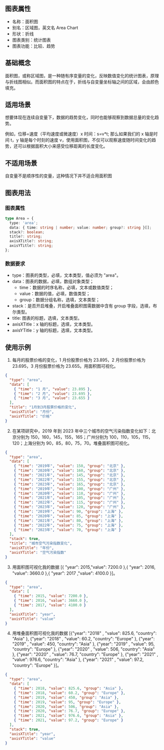## 图表属性

- 名称：面积图
- 别名：区域图，英文名 Area Chart
- 形状：折线
- 图表类别：统计图表
- 图表功能：比较、趋势

## 基础概念

面积图，或称区域图，是一种随有序变量的变化，反映数值变化的统计图表，原理与折线图相似。而面积图的特点在于，折线与自变量坐标轴之间的区域，会由颜色填充。

## 适用场景

想要体现在连续自变量下，数据的趋势变化，同时也能够观察到数据总量的变化趋势。

例如，位移=速度（平均速度或微速度）x 时间：s=v\*t; 那么如果我们的 x 轴是时间 t，y 轴是每个时刻的速度 v，使用面积图，不仅可以观察速度随时间变化的趋势，还可以根据面积大小来感受位移距离的长度变化。

## 不适用场景

自变量不是顺序性的变量，这种情况下并不适合用面积图

## 图表用法

### 图表属性

```typescript
type Area = {
  type: 'area';
  data: { time: string | number; value: number; group?: string }[];
  stack?: boolean;
  title?: string;
  axisXTitle?: string;
  axisYTitle?: string;
};
```

### 数据要求

- type：图表的类型，必填，文本类型，值必须为 "area"。
- data：图表的数据，必填，数组对象类型；
  - time：数据的时序名称，必填，文本或数值类型；
  - value：数据的值，必填，数值类型；
  - group：数据分组名称，选填，文本类型；
- stack：是否开启堆叠，开启堆叠面积图需数据中含有 group 字段，选填，布尔类型。
- title: 图表的标题，选填，文本类型。
- axisXTitle：x 轴的标题，选填，文本类型。
- axisYTitle：y 轴的标题，选填，文本类型。

## 使用示例

1. 每月的股票价格的变化，1 月份股票价格为 23.895，2 月份股票价格为 23.695，3 月份股票价格为 23.655。用面积图可视化。

```json
{
  "type": "area",
  "data": [
    { "time": "1 月", "value": 23.895 },
    { "time": "2 月", "value": 23.695 },
    { "time": "3 月", "value": 23.655 }
  ],
  "title": "1月到3月股票价格的变化",
  "axisXTitle": "月份",
  "axisYTitle": "价格"
}
```

2. 在某项研究中，2019 年到 2023 年中三个城市的空气污染指数变化如下：北京分别为 150，160，145，155，165；广州分别为 100，110，105，115，120；上海分别为 90，85，80，75，70。堆叠面积图可视化。

```json
{
  "type": "area",
  "data": [
    { "time": "2019年", "value": 150, "group": "北京" },
    { "time": "2020年", "value": 160, "group": "北京" },
    { "time": "2021年", "value": 145, "group": "北京" },
    { "time": "2022年", "value": 155, "group": "北京" },
    { "time": "2023年", "value": 165, "group": "北京" },
    { "time": "2019年", "value": 100, "group": "广州" },
    { "time": "2020年", "value": 110, "group": "广州" },
    { "time": "2021年", "value": 105, "group": "广州" },
    { "time": "2022年", "value": 115, "group": "广州" },
    { "time": "2023年", "value": 120, "group": "广州" },
    { "time": "2019年", "value": 90, "group": "上海" },
    { "time": "2020年", "value": 85, "group": "上海" },
    { "time": "2021年", "value": 80, "group": "上海" },
    { "time": "2022年", "value": 75, "group": "上海" },
    { "time": "2023年", "value": 70, "group": "上海" }
  ],
  "stack": true,
  "title": "城市空气污染指数变化",
  "axisXTitle": "年份",
  "axisYTitle": "空气污染指数"
}
```

3. 用面积图可视化我的数据 [{ "year": 2015,"value": 7200.0 },{ "year": 2016, "value": 3660.0 },{ "year": 2017 ,"value": 4100.0 }]。

```json
{
  "type": "area",
  "data": [
    { "time": 2015, "value": 7200.0 },
    { "time": 2016, "value": 3660.0 },
    { "time": 2017, "value": 4100.0 }
  ],
  "axisXTitle": "year",
  "axisYTitle": "value"
}
```

4. 用堆叠面积图可视化我的数据 [{"year": "2018" , "value": 825.6, "country": "Asia" }, {"year": "2018" , "value": 60.2, "country": "Europe" }, {"year": "2019" , "value": 450, "country": "Asia" }, {"year": "2019" , "value": 95, "country": "Europe" }, {"year": "2020" , "value": 506, "country": "Asia" }, {"year": "2020" , "value": 76.7, "country": "Europe" }, {"year": "2021" , "value": 976.6, "country": "Asia" }, {"year": "2021" , "value": 97.2, "country": "Europe" }]。

```json
{
  "type": "area",
  "data": [
    { "time": 2018, "value": 825.6, "group": "Asia" },
    { "time": 2018, "value": 60.2, "group": "Europe" },
    { "time": 2019, "value": 450, "group": "Asia" },
    { "time": 2019, "value": 95, "group": "Europe" },
    { "time": 2020, "value": 506, "group": "Asia" },
    { "time": 2020, "value": 76.7, "group": "Europe" },
    { "time": 2021, "value": 976.6, "group": "Asia" },
    { "time": 2021, "value": 97.2, "group": "Europe" }
  ],
  "stack": true,
  "axisXTitle": "year",
  "axisYTitle": "value"
}
```
